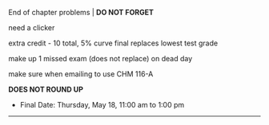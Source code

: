 End of chapter problems | **DO NOT FORGET**

need a clicker

extra credit - 10 total, 5% curve
final replaces lowest test grade

make up 1 missed exam (does not replace) on dead day

make sure when emailing to use CHM 116-A

**DOES NOT ROUND UP**

- Final Date: Thursday, May 18, 11:00 am to 1:00 pm

---


